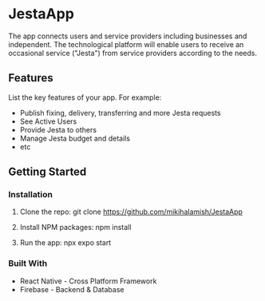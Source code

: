 # JestaApp

The app connects users and service providers including businesses and independent. 
The technological platform will enable users to receive an occasional service ("Jesta") from service providers according to the needs.

## Features

List the key features of your app. For example:

- Publish fixing, delivery, transferring and more Jesta requests 
- See Active Users
- Provide Jesta to others
- Manage Jesta budget and details
- etc

## Getting Started

### Installation

1. Clone the repo:
git clone https://github.com/mikihalamish/JestaApp

2. Install NPM packages:
npm install

3. Run the app:
npx expo start

### Built With
- React Native - Cross Platform Framework
- Firebase - Backend & Database




